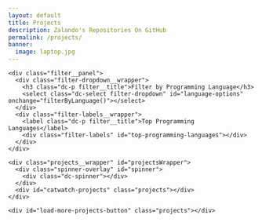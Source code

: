 ```yaml
---
layout: default
title: Projects
description: Zalando's Repositories On GitHub
permalink: /projects/
banner:
  image: laptop.jpg
---
```

<section class="dc--text-center page-section page-section--padding page-section--padding-small page-section--background-white" id="os-projects">
  <div class="dc-container dc-container--limited">
    <div id="catwatch-statistics" class="statistics"></div>

    <div class="filter__panel">
      <div class="filter-dropdown__wrapper">
        <h3 class="dc-p filter__title">Filter by Programming Language</h3>
        <select class="dc-select filter-dropdown" id="language-options" onchange="filterByLanguage()"></select>
      </div>
      <div class="filter-labels__wrapper">
        <label class="dc-p filter__title">Top Programming Languages</label>
        <div class="filter-labels" id="top-programming-languages"></div>
      </div>
    </div>

    <div class="projects__wrapper" id="projectsWrapper">
      <div class="spinner-overlay" id="spinner">
        <div class="dc-spinner"></div>
      </div>
      <div id="catwatch-projects" class="projects"></div>
    </div>

    <div id="load-more-projects-button" class="projects"></div>
  </div>
</section>

<script src="../components/filterOption.js" type="text/javascript"></script>
<script src="../components/filterLabel.js" type="text/javascript"></script>
<script src="../components/loadMoreProjects.js" type="text/javascript"></script>

<script type="text/javascript">
  async function init() {
    store.setPath('../');
    displayLanguageOptions();
    displayTopProgrammingLanguages();
    await displayStatistics();
    await displayProjects();
  }
  init();
</script>
